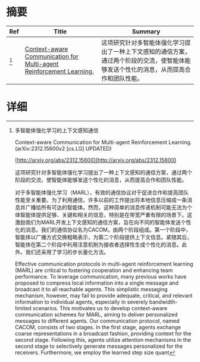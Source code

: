 # 摘要

| Ref | Title | Summary |
| --- | --- | --- |
| [^1] | [Context-aware Communication for Multi-agent Reinforcement Learning.](http://arxiv.org/abs/2312.15600) | 这项研究针对多智能体强化学习提出了一种上下文感知的通信方案，通过两个阶段的交流，使智能体能够发送个性化的消息，从而提高合作和团队性能。 |

# 详细

[^1]: 多智能体强化学习的上下文感知通信

    Context-aware Communication for Multi-agent Reinforcement Learning. (arXiv:2312.15600v2 [cs.LG] UPDATED)

    [http://arxiv.org/abs/2312.15600](http://arxiv.org/abs/2312.15600)

    这项研究针对多智能体强化学习提出了一种上下文感知的通信方案，通过两个阶段的交流，使智能体能够发送个性化的消息，从而提高合作和团队性能。

    

    对于多智能体强化学习（MARL），有效的通信协议对于促进合作和提高团队性能至关重要。为了利用通信，许多以前的工作提出将本地信息压缩成一条消息并广播给所有可达的智能体。然而，这种简单的消息传递机制可能无法为个体智能体提供足够、关键和相关的信息，特别是在带宽严重有限的场景下。这激励我们为MARL开发上下文感知的通信方案，旨在向不同的智能体发送个性化的消息。我们的通信协议名为CACOM，由两个阶段组成。第一个阶段中，智能体以广播方式交换粗略表示，为第二个阶段提供上下文信息。紧随其后，智能体在第二个阶段中利用注意机制为接收者选择性生成个性化的消息。此外，我们还采用了学习的步长量化方法。

    Effective communication protocols in multi-agent reinforcement learning (MARL) are critical to fostering cooperation and enhancing team performance. To leverage communication, many previous works have proposed to compress local information into a single message and broadcast it to all reachable agents. This simplistic messaging mechanism, however, may fail to provide adequate, critical, and relevant information to individual agents, especially in severely bandwidth-limited scenarios. This motivates us to develop context-aware communication schemes for MARL, aiming to deliver personalized messages to different agents. Our communication protocol, named CACOM, consists of two stages. In the first stage, agents exchange coarse representations in a broadcast fashion, providing context for the second stage. Following this, agents utilize attention mechanisms in the second stage to selectively generate messages personalized for the receivers. Furthermore, we employ the learned step size quant
    

